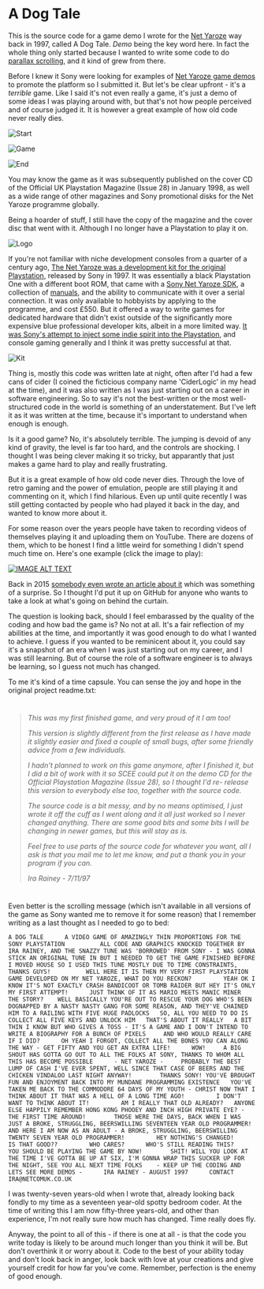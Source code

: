 # A Dog Tale

This is the source code for a game demo I wrote for the [Net Yaroze](https://en.wikipedia.org/wiki/Net_Yaroze) way back in 1997, called A Dog Tale. *Demo* being the key word here. In fact the whole thing only started because I wanted to write some code to do [parallax scrolling](https://en.wikipedia.org/wiki/Parallax_scrolling), and it kind of grew from there. 

Before I knew it Sony were looking for examples of [Net Yaroze game demos](https://en.wikipedia.org/wiki/List_of_Net_Yaroze_games) to promote the platform so I submitted it. But let's be clear upfront - it's a *terrible* game. Like I said it's not even really a game, it's just a demo of some ideas I was playing around with, but that's not how people perceived and of course judged it. It is however a great example of how old code never really dies.

![Start](./assets/img/001.png)

![Game](./assets/img/002.png)

![End](./assets/img/003.png)

You may know the game as it was subsequently published on the cover CD of the Official UK Playstation Magazine (Issue 28) in January 1998, as well as a wide range of other magazines and Sony promotional disks for the Net Yaroze programme globally.

Being a hoarder of stuff, I still have the copy of the magazine and the cover disc that went with it. Although I no longer have a Playstation to play it on.

![Logo](./assets/img/magazine.jpg)

If you're not familiar with niche development consoles from a quarter of a century ago, [The Net Yaroze was a development kit for the original Playstation](https://www.eurogamer.net/the-story-of-yaroze-sonys-first-indie-push), released by Sony in 1997. It was essentially a black Playstation One with a different boot ROM, that came with a [Sony Net Yaroze SDK](https://psx.arthus.net/sdk/NetYaroze/YAROZE_SDK.zip), a collection of [manuals](/assets/manuals/), and the ability to communicate with it over a serial connection. It was only available to hobbyists by applying to the programme, and cost £550. But it offered a way to write games for dedicated hardware that didn't exist outside of the significantly more expensive blue professional developer kits, albeit in a more limited way. [It was Sony's attempt to inject some indie spirit into the Playstation](https://killscreen.com/previously/articles/glory-net-yaroze-game-creators-there/), and console gaming generally and I think it was pretty successful at that.

![Kit](./assets/img/yaroze.png)

Thing is, mostly this code was written late at night, often after I'd had a few cans of cider (I coined the ficticious company name 'CiderLogic' in my head at the time), and it was also written as I was just starting out on a career in software engineering. So to say it's not the best-written or the most well-structured code in the world is something of an understatement. But I've left it as it was written at the time, because it's important to understand when enough is enough.

Is it a good game? No, it's absolutely terrible. The jumping is devoid of any kind of gravity, the level is far too hard, and the controls are shocking. I thought I was being clever making it so tricky, but apparantly that just makes a game hard to play and really frustrating.

But it is a great example of how old code never dies. Through the love of retro gaming and the power of emulation, people are still playing it and commenting on it, which I find hilarious. Even up until quite recently I was still getting contacted by people who had played it back in the day, and wanted to know more about it.

For some reason over the years people have taken to recording videos of themselves playing it and uploading them on YouTube. There are dozens of them, which to be honest I find a little weird for something I didn't spend much time on. Here's one example (click the image to play):

[![IMAGE ALT TEXT](https://img.youtube.com/vi/vncKnRu5YAM/0.jpg)](https://www.youtube.com/watch?v=vncKnRu5YAM "ACRetro - Official UK PlayStation Magazine - Net Yaroze - A Dog Tale")

Back in 2015 [somebody even wrote an article about it](https://killscreen.com/previously/articles/dog-tale-or-death-mystery/) which was something of a surprise. So I thought I'd put it up on GitHub for anyone who wants to take a look at what's going on behind the curtain.

The question is looking back, should I feel embarassed by the quality of the coding and how bad the game is? No not at all. It's a fair reflection of my abilities at the time, and importantly it was good enough to do what I wanted to achieve. I guess if you wanted to be reminicent about it, you could say it's a snapshot of an era when I was just starting out on my career, and I was still learning. But of course the role of a software engineer is to always be learning, so I guess not much has changed.

To me it's kind of a time capsule. You can sense the joy and hope in the original project readme.txt:

#  
> _This was my first finished game, and very proud of it I am too!_
>
> _This version is slightly different from the first release as I have made it slightly easier and fixed a couple of small bugs, after some friendly advice from a few individuals._
>
> _I hadn't planned to work on this game anymore, after I finished it, but I did a bit of work with it so SCEE could put it on the demo CD for the Official Playstation Magazine (Issue 28), so I thought I'd re- release this version to everybody else too, together with the source code._
>
> _The source code is a bit messy, and by no means optimised, I just wrote it off the cuff as I went along and it all just worked so I never changed anything. There are some good bits and some bits I will be changing in newer games, but this will stay as is._
>
> _Feel free to use parts of the source code for whatever you want, all I ask is that you mail me to let me know, and put a thank you in your program if you can._
>
> _Ira Rainey - 7/11/97_
#  

Even better is the scrolling message (which isn't available in all versions of the game as Sony wanted me to remove it for some reason) that I remember writing as a last thought as I needed to go to bed:

```text
A DOG TALE      A VIDEO GAME OF AMAZINGLY THIN PROPORTIONS FOR THE SONY PLAYSTATION          ALL CODE AND GRAPHICS KNOCKED TOGETHER BY IRA RAINEY, AND THE SNAZZY TUNE WAS 'BORROWED' FROM SONY - I WAS GONNA STICK AN ORIGINAL TUNE IN BUT I NEEDED TO GET THE GAME FINISHED BEFORE I MOVED HOUSE SO I USED THIS TUNE MOSTLY DUE TO TIME CONSTRAINTS, THANKS GUYS!          WELL HERE IT IS THEN MY VERY FIRST PLAYSTATION GAME DEVELOPED ON MY NET YAROZE, WHAT DO YOU RECKON?         YEAH OK I KNOW IT'S NOT EXACTLY CRASH BANDICOOT OR TOMB RAIDER BUT HEY IT'S ONLY MY FIRST ATTEMPT!      JUST THINK OF IT AS MARIO MEETS MANIC MINER            THE STORY?    WELL BASICALLY YOU'RE OUT TO RESCUE YOUR DOG WHO'S BEEN DOGNAPPED BY A NASTY NASTY GANG FOR SOME REASON, AND THEY'VE CHAINED HIM TO A RAILING WITH FIVE HUGE PADLOCKS   SO, ALL YOU NEED TO DO IS COLLECT ALL FIVE KEYS AND UNLOCK HIM   THAT'S ABOUT IT REALLY   A BIT THIN I KNOW BUT WHO GIVES A TOSS - IT'S A GAME AND I DON'T INTEND TO WRITE A BIOGRAPHY FOR A BUNCH OF PIXELS     AND WHO WOULD REALLY CARE IF I DID?      OH YEAH I FORGOT, COLLECT ALL THE BONES YOU CAN ALONG THE WAY - GET FIFTY AND YOU GET AN EXTRA LIFE!      WOW!     A BIG SHOUT HAS GOTTA GO OUT TO ALL THE FOLKS AT SONY, THANKS TO WHOM ALL THIS HAS BECOME POSSIBLE      - NET YAROZE -     PROBABLY THE BEST LUMP OF CASH I'VE EVER SPENT, WELL SINCE THAT CASE OF BEERS AND THE CHICKEN VINDALOO LAST NIGHT ANYWAY!        THANKS SONY! YOU'VE BROUGHT FUN AND ENJOYMENT BACK INTO MY MUNDANE PROGRAMMING EXISTENCE   YOU'VE TAKEN ME BACK TO THE COMMODORE 64 DAYS OF MY YOUTH - CHRIST NOW THAT I THINK ABOUT IT THAT WAS A HELL OF A LONG TIME AGO!         I DON'T WANT TO THINK ABOUT IT!         AM I REALLY THAT OLD ALREADY?   ANYONE ELSE HAPPILY REMEMBER HONG KONG PHOOEY AND INCH HIGH PRIVATE EYE? - THE FIRST TIME AROUND!        THOSE WERE THE DAYS, BACK WHEN I WAS JUST A BROKE, STRUGGLING, BEERSWILLING SEVENTEEN YEAR OLD PROGRAMMER!      AND HERE I AM NOW AS AN ADULT - A BROKE, STRUGGLING, BEERSWILLING TWENTY SEVEN YEAR OLD PROGRAMMER!         HEY NOTHING'S CHANGED!       IS THAT GOOD??         WHO CARES?      WHO'S STILL READING THIS?      YOU SHOULD BE PLAYING THE GAME BY NOW!        SHIT! WILL YOU LOOK AT THE TIME I'VE GOTTA BE UP AT SIX, I'M GONNA WRAP THIS SUCKER UP FOR THE NIGHT, SEE YOU ALL NEXT TIME FOLKS    - KEEP UP THE CODING AND LETS SEE MORE DEMOS -      IRA RAINEY - AUGUST 1997      CONTACT IRA@NETCOMUK.CO.UK   
```
I was twenty-seven years-old when I wrote that, already looking back fondly to my time as a seventeen year-old spotty bedroom coder. At the time of writing this I am now fifty-three years-old, and other than experience, I'm not really sure how much has changed. Time really does fly.

Anyway, the point to all of this - if there is one at all - is that the code you write today is likely to be around much longer than you think it will be. But don't overthink it or worry about it. Code to the best of your ability today and don't look back in anger, look back with love at your creations and give yourself credit for how far you've come. Remember, perfection is the enemy of good enough.
